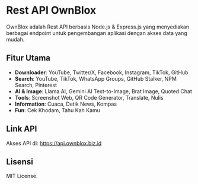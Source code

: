 # Rest API OwnBlox

OwnBlox adalah Rest API berbasis Node.js & Express.js yang menyediakan berbagai endpoint untuk pengembangan aplikasi dengan akses data yang mudah.

## Fitur Utama
- **Downloader**: YouTube, Twitter/X, Facebook, Instagram, TikTok, GitHub 
- **Search**: YouTube, TikTok, WhatsApp Groups, GitHub Stalker, NPM Search, Pinterest 
- **AI & Image**: Llama AI, Gemini AI Text-to-Image, Brat Image, Quoted Chat  
- **Tools**: Screenshot Web, QR Code Generator, Translate, Nulis  
- **Information**: Cuaca, Detik News, Kompas  
- **Fun**: Cek Khodam, Tahu Kah Kamu  

## Link API
Akses API di: https://api.ownblox.biz.id

## Lisensi
MIT License.